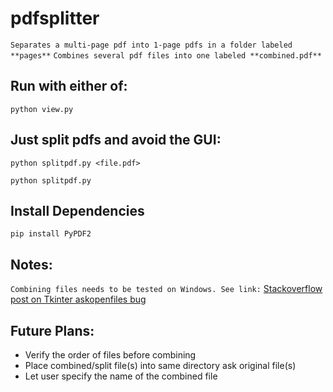 # pdfsplitter
`Separates a multi-page pdf into 1-page pdfs in a folder labeled **pages**`
`Combines several pdf files into one labeled **combined.pdf** `

## Run with either of:
`python view.py`

## Just split pdfs and avoid the GUI:
`python splitpdf.py <file.pdf>`

`python splitpdf.py`

## Install Dependencies
`pip install PyPDF2`

## Notes:
`Combining files needs to be tested on Windows. See link:`
[Stackoverflow post on Tkinter askopenfiles bug](https://stackoverflow.com/questions/4116249/parsing-the-results-of-askopenfilenames)

## Future Plans:
* Verify the order of files before combining
* Place combined/split file(s) into same directory
	ask original file(s)
* Let user specify the name of the combined file

